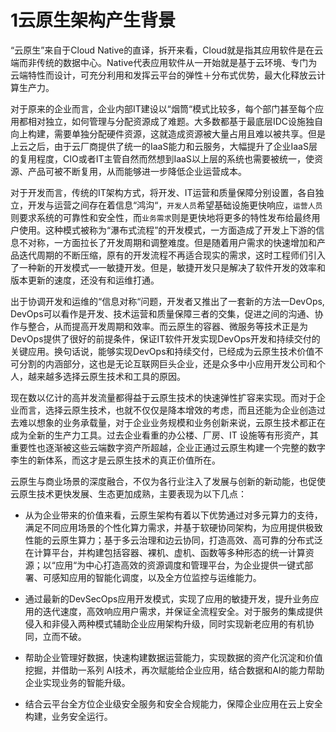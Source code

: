 # 1云原生架构产生背景

“云原生”来自于Cloud Native的直译，拆开来看，Cloud就是指其应用软件是在云端而非传统的数据中心。Native代表应用软件从一开始就是基于云环境、专门为云端特性而设计，可充分利用和发挥云平台的弹性＋分布式优势，最大化释放云计算生产力。


对于原来的企业而言，企业内部IT建设以“烟筒“模式比较多，每个部门甚至每个应用都相对独立，如何管理与分配资源成了难题。大多数都基于最底层IDC设施独自向上构建，需要单独分配硬件资源，这就造成资源被大量占用且难以被共享。但是上云之后，由于云厂商提供了统一的IaaS能力和云服务，大幅提升了企业IaaS层的复用程度，CIO或者IT主管自然而然想到IaaS以上层的系统也需要被统一，使资源、产品可被不断复用，从而能够进一步降低企业运营成本。

对于开发而言，传统的IT架构方式，将开发、IT运营和质量保障分别设置，各自独立，开发与运营之间存在着信息“鸿沟“，`开发人员`希望基础设施更快响应，`运营人员`则要求系统的可靠性和安全性，而`业务需求`则是更快地将更多的特性发布给最终用户使用。这种模式被称为“瀑布式流程”的开发模式，一方面造成了开发上下游的信息不对称，一方面拉长了开发周期和调整难度。但是随着用户需求的快速增加和产品迭代周期的不断压缩，原有的开发流程不再适合现实的需求，这时工程师们引入了一种新的开发模式—一敏捷开发。但是，敏捷开发只是解决了软件开发的效率和版本更新的速度，还没有和运维打通。

出于协调开发和运维的“信息对称“问题，开发者又推出了一套新的方法一DevOps, DevOps可以看作是开发、技术运营和质量保障三者的交集，促进之间的沟通、协作与整合，从而提高开发周期和效率。而云原生的容器、微服务等技术正是为DevOps提供了很好的前提条件，保证IT软件开发实现DevOps开发和持续交付的关键应用。换句话说，能够实现DevOps和持续交付，已经成为云原生技术价值不可分割的内涵部分，这也是无论互联网巨头企业，还是众多中小应用开发公司和个人，越来越多选择云原生技术和工具的原因。

现在数以亿计的高并发流量都得益于云原生技术的快速弹性扩容来实现。而对于企业而言，选择云原生技术，也就不仅仅是降本增效的考虑，而且还能为企业创造过去难以想象的业务承载量，对于企业业务规模和业务创新来说，云原生技术都正在成为全新的生产力工具。过去企业看重的办公楼、厂房、IT 设施等有形资产，其重要性也逐渐被这些云端数字资产所超越，企业正通过云原生构建一个完整的数字李生的新体系，而这才是云原生技术的真正价值所在。

云原生与商业场景的深度融合，不仅为各行业注入了发展与创新的新动能，也促使云原生技术更快发展、生态更加成熟，主要表现为以下几点：

- 从为企业带来的价值来看，云原生架构有着以下优势通过对多元算力的支待，满足不同应用场景的个性化算力需求，并基于软硬协同架构，为应用提供极致性能的云原生算力；基于多云治理和边云协同，打造高效、高可靠的分布式泛在计算平台，并构建包括容器、裸机、虚机、函数等多种形态的统一计算资源；以“应用“为中心打造高效的资源调度和管理平台，为企业提供一键式部署、可感知应用的智能化调度，以及全方位监控与运维能力。

- 通过最新的DevSecOps应用开发模式，实现了应用的敏捷开发，提升业务应用的迭代速度，高效响应用户需求，并保证全流程安全。对于服务的集成提供侵入和非侵入两种模式辅助企业应用架构升级，同时实现新老应用的有机协同，立而不破。

- 帮助企业管理好数据，快速构建数据运营能力，实现数据的资产化沉淀和价值挖掘，并借助一系列 AI技术，再次赋能给企业应用，结合数据和AI的能力帮助企业实现业务的智能升级。

- 结合云平台全方位企业级安全服务和安全合规能力，保障企业应用在云上安全构建，业务安全运行。

















































